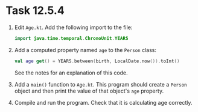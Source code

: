 # Task 12.5.4

1. Edit `Age.kt`. Add the following import to the file:

   ```kotlin
   import java.time.temporal.ChronoUnit.YEARS
   ```

2. Add a computed property named `age` to the `Person` class:

   ```kotlin
   val age get() = YEARS.between(birth, LocalDate.now()).toInt()
   ```

   See the notes for an explanation of this code.

3. Add a `main()` function to `Age.kt`. This program should create a `Person`
   object and then print the value of that object's `age` property.

4. Compile and run the program. Check that it is calculating age correctly.

